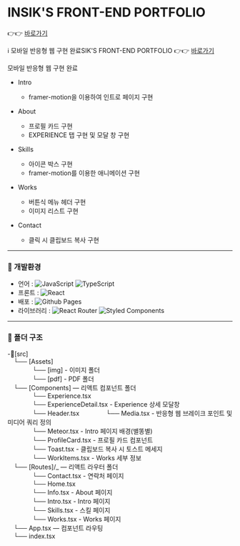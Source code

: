 # INSIK'S FRONT-END PORTFOLIO
 👉👉 [바로가기](https://insikhwang.github.io/Portfolio)

ℹ 모바일 반응형 웹 구현 완료SIK'S FRONT-END PORTFOLIO
 👉👉 [바로가기](https://insikhwang.github.io/Portfolio)

모바일 반응형 웹 구현 완료

- Intro
  - framer-motion을 이용하여 인트로 페이지 구현

- About
  - 프로필 카드 구현
  - EXPERIENCE 탭 구현 및 모달 창 구현

- Skills
  - 아이콘 박스 구현
  - framer-motion를 이용한 애니메이션 구현
 
- Works
  - 버튼식 메뉴 헤더 구현
  - 이미지 리스트 구현
 
- Contact
  - 클릭 시 클립보드 복사 구현

---

### 🚀 개발환경

- 언어 : ![JavaScript](https://img.shields.io/badge/javascript-%23323330.svg?style=for-the-badge&logo=javascript&logoColor=%23F7DF1E) ![TypeScript](https://img.shields.io/badge/typescript-%23007ACC.svg?style=for-the-badge&logo=typescript&logoColor=white)
- 프론트 : ![React](https://img.shields.io/badge/react-%2320232a.svg?style=for-the-badge&logo=react&logoColor=%2361DAFB)
- 배포 : ![Github Pages](https://img.shields.io/badge/github%20pages-121013?style=for-the-badge&logo=github&logoColor=white)
- 라이브러리 : ![React Router](https://img.shields.io/badge/React_Router-CA4245?style=for-the-badge&logo=react-router&logoColor=white) ![Styled Components](https://img.shields.io/badge/styled--components-DB7093?style=for-the-badge&logo=styled-components&logoColor=white)

---

### 📁 폴더 구조

-📂[src]  
 └── [Assets]  
     └── [img] - 이미지 폴더    
     └── [pdf] - PDF 폴더  
 └── [Components] ― 리액트 컴포넌트 폴더  
    └── Experience.tsx  
    └── ExperienceDetail.tsx - Experience 상세 모달창    
    └── Header.tsx
    └── Media.tsx - 반응형 웹 브레이크 포인트 및 미디어 쿼리 정의  
    └── Meteor.tsx - Intro 페이지 배경(별똥별)  
    └── ProfileCard.tsx - 프로필 카드 컴포넌트  
    └── Toast.tsx - 클립보드 복사 시 토스트 메세지  
    └── WorkItems.tsx - Works 세부 정보  
 └── [Routes]/_ ― 리액트 라우터 폴더  
    └── Contact.tsx - 연락처 페이지  
    └── Home.tsx  
    └── Info.tsx - About 페이지  
    └── Intro.tsx - Intro 페이지  
    └── Skills.tsx - 스킬 페이지  
    └── Works.tsx - Works 페이지  
 └── App.tsx ― 컴포넌트 라우팅  
 └── index.tsx  
